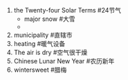 1.	the Twenty-four Solar Terms	#24节气
	*	major snow	#大雪
	*	
2.	municipality	#直辖市
3.	heating		#暖气设备
4.	The air is dry	#空气很干燥
5.	Chinese Lunar New Year	#农历新年
6.	wintersweet	#腊梅



